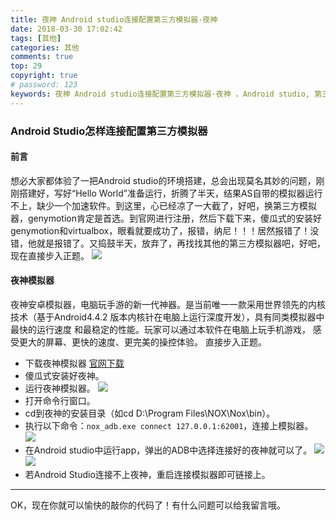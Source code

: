 ```yaml
---
title: 夜神 Android studio连接配置第三方模拟器·夜神
date: 2018-03-30 17:02:42
tags: [其他]
categories: 其他
comments: true
top: 29
copyright: true
# password: 123
keywords: 夜神 Android studio连接配置第三方模拟器·夜神 ，Android studio, 第三方模拟器
---
```

### Android Studio怎样连接配置第三方模拟器

#### 前言

想必大家都体验了一把Android studio的环境搭建，总会出现莫名其妙的问题，刚刚搭建好，写好“Hello World”准备运行，折腾了半天，结果AS自带的模拟器运行不上，缺少一个加速软件。到这里，心已经凉了一大截了，好吧，换第三方模拟器，genymotion肯定是首选。到官网进行注册，然后下载下来，傻瓜式的安装好genymotion和virtualbox，眼看就要成功了，报错，纳尼！！！居然报错了！没错，他就是报错了。又捣鼓半天，放弃了，再找找其他的第三方模拟器吧，好吧，现在直接步入正题。
![](/images/err.png)

#### 夜神模拟器

夜神安卓模拟器，电脑玩手游的新一代神器。是当前唯一一款采用世界领先的内核技术（基于Android4.4.2 版本内核针在电脑上运行深度开发），具有同类模拟器中最快的运行速度 和最稳定的性能。玩家可以通过本软件在电脑上玩手机游戏， 感受更大的屏幕、更快的速度、更完美的操控体验。
直接步入正题。
- 下载夜神模拟器  [官网下载](https://www.yeshen.com/)
- 傻瓜式安装好夜神。
- 运行夜神模拟器。
![](/images/yeshen.png)
- 打开命令行窗口。
- cd到夜神的安装目录（如cd D:\Program Files\NOX\Nox\bin）。
- 执行以下命令：`nox_adb.exe connect 127.0.0.1:62001`，连接上模拟器。
![](/images/as3.png)
- 在Android studio中运行app，弹出的ADB中选择连接好的夜神就可以了。
![](/images/as1.png)
![](/images/as2.png)
- 若Android Studio连接不上夜神，重启连接模拟器即可链接上。

***

OK，现在你就可以愉快的敲你的代码了！有什么问题可以给我留言哦。


<script>
var _hmt = _hmt || [];
(function() {
  var hm = document.createElement("script");
  hm.src = "https://hm.baidu.com/hm.js?cb26b3220fad854a3119dd8d11ddc6eb";
  var s = document.getElementsByTagName("script")[0]; 
  s.parentNode.insertBefore(hm, s);
})();
</script>